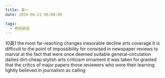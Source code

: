```yaml
---
title: 英一
date: 2024-06-21 00:00:00

tags: 
  - 考研英语
---
```

10英1
the most far-reaching changes 
inexorable decline 
arts coverage
It is difficult to the point of impossibility for 
consised in
newspaper reviews
to marval at the fact that 
were once deemed suitable
general-circulation dailies 
dirt-cheap
stylish arts criticism
ornament
it was taken for granted that
the critics of major papers 
those reviewers who wore their learning lightly
believed in journalism as calling
